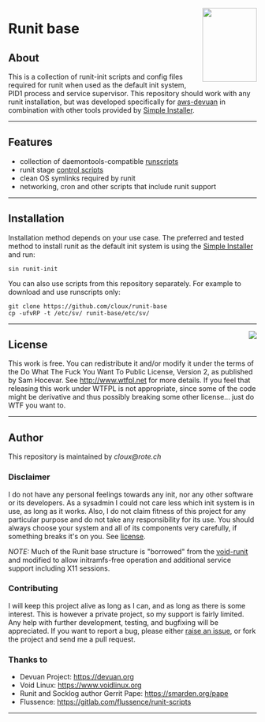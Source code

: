 <a href="https://devuan.org/os/init-freedom/"><img src="https://devuan.org/ui/img/if.png" width="110" height="150" align="right"></a>
# Runit base

## About

This is a collection of runit-init scripts and config files required for runit when used as the default init system, PID1 process and service supervisor. This repository should work with any runit installation, but was developed specifically for [aws-devuan](https://github.com/cloux/aws-devuan) in combination with other tools provided by [Simple Installer](https://github.com/cloux/sin).

---
## Features

 * collection of daemontools-compatible [runscripts](etc/sv)
 * runit stage [control scripts](etc/runit)
 * clean OS symlinks required by runit
 * networking, cron and other scripts that include runit support

---
## Installation

Installation method depends on your use case. The preferred and tested method to install runit as the default init system is using the [Simple Installer](https://github.com/cloux/sin) and run:

```
sin runit-init
```

You can also use scripts from this repository separately. For example to download and use runscripts only:

```
git clone https://github.com/cloux/runit-base
cp -ufvRP -t /etc/sv/ runit-base/etc/sv/
```

---
<a href="http://www.wtfpl.net"><img src="http://www.wtfpl.net/wp-content/uploads/2012/12/wtfpl-badge-2.png" align="right"></a>
## License

This work is free. You can redistribute it and/or modify it under the terms of the Do What The Fuck You Want To Public License, Version 2, as published by Sam Hocevar. See http://www.wtfpl.net for more details. If you feel that releasing this work under WTFPL is not appropriate, since some of the code might be derivative and thus possibly breaking some other license... just do WTF you want to.

---
## Author

This repository is maintained by _cloux@rote.ch_

### Disclaimer

I do not have any personal feelings towards any init, nor any other software or its developers. As a sysadmin I could not care less which init system is in use, as long as it works. Also, I do not claim fitness of this project for any particular purpose and do not take any responsibility for its use. You should always choose your system and all of its components very carefully, if something breaks it's on you. See [license](#license).

_NOTE:_ Much of the Runit base structure is "borrowed" from the [void-runit](https://github.com/voidlinux/void-runit) and modified to allow initramfs-free operation and additional service support including X11 sessions.

### Contributing

I will keep this project alive as long as I can, and as long as there is some interest. This is however a private project, so my support is fairly limited. Any help with further development, testing, and bugfixing will be appreciated. If you want to report a bug, please either [raise an issue](https://github.com/cloux/runit-base/issues), or fork the project and send me a pull request.

### Thanks to

 * Devuan Project: https://devuan.org
 * Void Linux: https://www.voidlinux.org
 * Runit and Socklog author Gerrit Pape: https://smarden.org/pape
 * Flussence: https://gitlab.com/flussence/runit-scripts

---